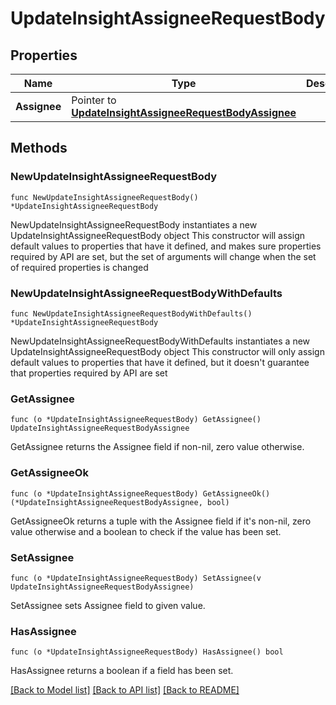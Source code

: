 # UpdateInsightAssigneeRequestBody

## Properties

Name | Type | Description | Notes
------------ | ------------- | ------------- | -------------
**Assignee** | Pointer to [**UpdateInsightAssigneeRequestBodyAssignee**](UpdateInsightAssigneeRequestBodyAssignee.md) |  | [optional] 

## Methods

### NewUpdateInsightAssigneeRequestBody

`func NewUpdateInsightAssigneeRequestBody() *UpdateInsightAssigneeRequestBody`

NewUpdateInsightAssigneeRequestBody instantiates a new UpdateInsightAssigneeRequestBody object
This constructor will assign default values to properties that have it defined,
and makes sure properties required by API are set, but the set of arguments
will change when the set of required properties is changed

### NewUpdateInsightAssigneeRequestBodyWithDefaults

`func NewUpdateInsightAssigneeRequestBodyWithDefaults() *UpdateInsightAssigneeRequestBody`

NewUpdateInsightAssigneeRequestBodyWithDefaults instantiates a new UpdateInsightAssigneeRequestBody object
This constructor will only assign default values to properties that have it defined,
but it doesn't guarantee that properties required by API are set

### GetAssignee

`func (o *UpdateInsightAssigneeRequestBody) GetAssignee() UpdateInsightAssigneeRequestBodyAssignee`

GetAssignee returns the Assignee field if non-nil, zero value otherwise.

### GetAssigneeOk

`func (o *UpdateInsightAssigneeRequestBody) GetAssigneeOk() (*UpdateInsightAssigneeRequestBodyAssignee, bool)`

GetAssigneeOk returns a tuple with the Assignee field if it's non-nil, zero value otherwise
and a boolean to check if the value has been set.

### SetAssignee

`func (o *UpdateInsightAssigneeRequestBody) SetAssignee(v UpdateInsightAssigneeRequestBodyAssignee)`

SetAssignee sets Assignee field to given value.

### HasAssignee

`func (o *UpdateInsightAssigneeRequestBody) HasAssignee() bool`

HasAssignee returns a boolean if a field has been set.


[[Back to Model list]](../README.md#documentation-for-models) [[Back to API list]](../README.md#documentation-for-api-endpoints) [[Back to README]](../README.md)


